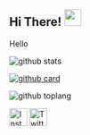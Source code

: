## Hi There! <img src="https://raw.githubusercontent.com/iampavangandhi/iampavangandhi/master/gifs/Hi.gif" width="30px"></h2>

Hello

![github stats](https://github-readme-stats.vercel.app/api?username=wival08&show_icons=true&theme=radical)

[![github card](https://github-readme-stats.vercel.app/api/pin/?username=wival08&repo=RPG-BATTLE&theme=gruvbox)](https://github.com/wival08/RPG-Battle)

![github toplang](https://github-readme-stats.vercel.app/api/top-langs/?username=wival08&layout=compact&theme=nightowl)



<a href="https://www.instagram.com/ervalsananda" target="_blank"><img src="https://img.shields.io/badge/Instagram-%23E4405F.svg?&style=flat-square&logo=instagram&logoColor=white" height="32px" alt="Instagram"></a>
<a href="https://www.twitter.com/ErvalsaDN" target="_blank"><img src="https://img.shields.io/badge/twitter-%231DA1F2.svg?&style=for-the-badge&logo=twitter&logoColor=white" height="32px" alt="Twitter"></a>

